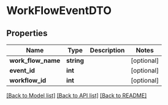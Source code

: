 # WorkFlowEventDTO

## Properties
Name | Type | Description | Notes
------------ | ------------- | ------------- | -------------
**work_flow_name** | **string** |  | [optional] 
**event_id** | **int** |  | [optional] 
**workflow_id** | **int** |  | [optional] 

[[Back to Model list]](../README.md#documentation-for-models) [[Back to API list]](../README.md#documentation-for-api-endpoints) [[Back to README]](../README.md)



